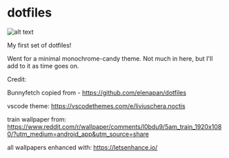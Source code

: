 # dotfiles

![alt text](https://github.com/CuteBlueRadio/dotfiles/blob/main/screenshot.png?raw=true)

My first set of dotfiles!

Went for a minimal monochrome-candy theme. Not much in here, but I'll add to it as time goes on.

Credit:

Bunnyfetch copied from - https://github.com/elenapan/dotfiles

vscode theme: https://vscodethemes.com/e/liviuschera.noctis

train wallpaper from: https://www.reddit.com/r/wallpaper/comments/l0bdu9/5am_train_1920x1080/?utm_medium=android_app&utm_source=share

all wallpapers enhanced with: https://letsenhance.io/